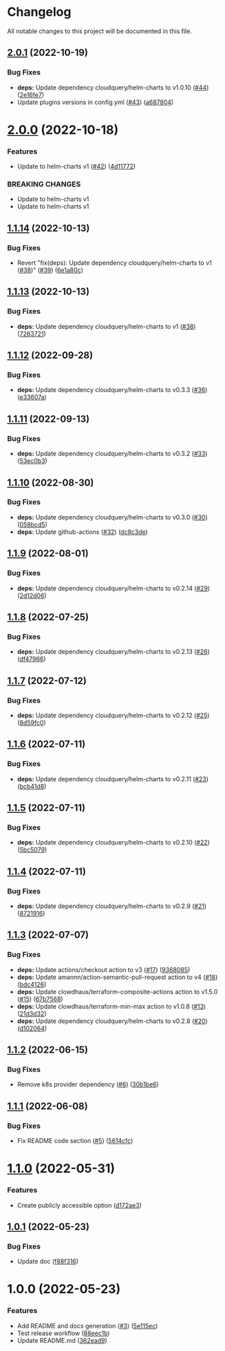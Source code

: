 # Changelog

All notable changes to this project will be documented in this file.

## [2.0.1](https://github.com/cloudquery/terraform-gcp-cloudquery/compare/v2.0.0...v2.0.1) (2022-10-19)


### Bug Fixes

* **deps:** Update dependency cloudquery/helm-charts to v1.0.10 ([#44](https://github.com/cloudquery/terraform-gcp-cloudquery/issues/44)) ([2e16fe7](https://github.com/cloudquery/terraform-gcp-cloudquery/commit/2e16fe7db2e3eb299698798b30dcd0058208a616))
* Update plugins versions in config.yml ([#43](https://github.com/cloudquery/terraform-gcp-cloudquery/issues/43)) ([a687804](https://github.com/cloudquery/terraform-gcp-cloudquery/commit/a687804efe7d65177669822139214ecf476bb9e0))

# [2.0.0](https://github.com/cloudquery/terraform-gcp-cloudquery/compare/v1.1.14...v2.0.0) (2022-10-18)


### Features

* Update to helm-charts v1 ([#42](https://github.com/cloudquery/terraform-gcp-cloudquery/issues/42)) ([4d11772](https://github.com/cloudquery/terraform-gcp-cloudquery/commit/4d117725129174aca9f607045606b388e65cffc6))


### BREAKING CHANGES

* Update to helm-charts v1
* Update to helm-charts v1

## [1.1.14](https://github.com/cloudquery/terraform-gcp-cloudquery/compare/v1.1.13...v1.1.14) (2022-10-13)


### Bug Fixes

* Revert "fix(deps): Update dependency cloudquery/helm-charts to v1 ([#38](https://github.com/cloudquery/terraform-gcp-cloudquery/issues/38))" ([#39](https://github.com/cloudquery/terraform-gcp-cloudquery/issues/39)) ([6e1a80c](https://github.com/cloudquery/terraform-gcp-cloudquery/commit/6e1a80cf1f92716bc93a252ae2b232e6f9b90afc))

## [1.1.13](https://github.com/cloudquery/terraform-gcp-cloudquery/compare/v1.1.12...v1.1.13) (2022-10-13)


### Bug Fixes

* **deps:** Update dependency cloudquery/helm-charts to v1 ([#38](https://github.com/cloudquery/terraform-gcp-cloudquery/issues/38)) ([7263721](https://github.com/cloudquery/terraform-gcp-cloudquery/commit/7263721f6a3e9b6121a273143ad6b940856ce259))

## [1.1.12](https://github.com/cloudquery/terraform-gcp-cloudquery/compare/v1.1.11...v1.1.12) (2022-09-28)


### Bug Fixes

* **deps:** Update dependency cloudquery/helm-charts to v0.3.3 ([#36](https://github.com/cloudquery/terraform-gcp-cloudquery/issues/36)) ([e33607a](https://github.com/cloudquery/terraform-gcp-cloudquery/commit/e33607ae25e8498fd668bb4a708e1603b6448701))

## [1.1.11](https://github.com/cloudquery/terraform-gcp-cloudquery/compare/v1.1.10...v1.1.11) (2022-09-13)


### Bug Fixes

* **deps:** Update dependency cloudquery/helm-charts to v0.3.2 ([#33](https://github.com/cloudquery/terraform-gcp-cloudquery/issues/33)) ([53ec0b3](https://github.com/cloudquery/terraform-gcp-cloudquery/commit/53ec0b384754f678ef4bcff9e265f0c1a79523ea))

## [1.1.10](https://github.com/cloudquery/terraform-gcp-cloudquery/compare/v1.1.9...v1.1.10) (2022-08-30)


### Bug Fixes

* **deps:** Update dependency cloudquery/helm-charts to v0.3.0 ([#30](https://github.com/cloudquery/terraform-gcp-cloudquery/issues/30)) ([058bcd5](https://github.com/cloudquery/terraform-gcp-cloudquery/commit/058bcd542c215ad5746d72bd7269456ab6b5e6a3))
* **deps:** Update github-actions ([#32](https://github.com/cloudquery/terraform-gcp-cloudquery/issues/32)) ([dc8c3de](https://github.com/cloudquery/terraform-gcp-cloudquery/commit/dc8c3de68cf590b0550aa0c79eff8f3fe7339952))

## [1.1.9](https://github.com/cloudquery/terraform-gcp-cloudquery/compare/v1.1.8...v1.1.9) (2022-08-01)


### Bug Fixes

* **deps:** Update dependency cloudquery/helm-charts to v0.2.14 ([#29](https://github.com/cloudquery/terraform-gcp-cloudquery/issues/29)) ([2d12d06](https://github.com/cloudquery/terraform-gcp-cloudquery/commit/2d12d06663ae5e48af6ef820c1019b90b60ca706))

## [1.1.8](https://github.com/cloudquery/terraform-gcp-cloudquery/compare/v1.1.7...v1.1.8) (2022-07-25)


### Bug Fixes

* **deps:** Update dependency cloudquery/helm-charts to v0.2.13 ([#26](https://github.com/cloudquery/terraform-gcp-cloudquery/issues/26)) ([df47966](https://github.com/cloudquery/terraform-gcp-cloudquery/commit/df479665534083626663cedae39a391eeed6cb18))

## [1.1.7](https://github.com/cloudquery/terraform-gcp-cloudquery/compare/v1.1.6...v1.1.7) (2022-07-12)


### Bug Fixes

* **deps:** Update dependency cloudquery/helm-charts to v0.2.12 ([#25](https://github.com/cloudquery/terraform-gcp-cloudquery/issues/25)) ([8d59fc0](https://github.com/cloudquery/terraform-gcp-cloudquery/commit/8d59fc0d5483a7ab9936436f49bf5b62776c2383))

## [1.1.6](https://github.com/cloudquery/terraform-gcp-cloudquery/compare/v1.1.5...v1.1.6) (2022-07-11)


### Bug Fixes

* **deps:** Update dependency cloudquery/helm-charts to v0.2.11 ([#23](https://github.com/cloudquery/terraform-gcp-cloudquery/issues/23)) ([bcb41d8](https://github.com/cloudquery/terraform-gcp-cloudquery/commit/bcb41d8d76fba67ab34f49a3e8d9b66fd780a38d))

## [1.1.5](https://github.com/cloudquery/terraform-gcp-cloudquery/compare/v1.1.4...v1.1.5) (2022-07-11)


### Bug Fixes

* **deps:** Update dependency cloudquery/helm-charts to v0.2.10 ([#22](https://github.com/cloudquery/terraform-gcp-cloudquery/issues/22)) ([5bc5079](https://github.com/cloudquery/terraform-gcp-cloudquery/commit/5bc50793c2ed090038a88dbf6e437d0115fc0768))

## [1.1.4](https://github.com/cloudquery/terraform-gcp-cloudquery/compare/v1.1.3...v1.1.4) (2022-07-11)


### Bug Fixes

* **deps:** Update dependency cloudquery/helm-charts to v0.2.9 ([#21](https://github.com/cloudquery/terraform-gcp-cloudquery/issues/21)) ([8721916](https://github.com/cloudquery/terraform-gcp-cloudquery/commit/87219165fc531e1ab89ec6fadb2afbe493efa49d))

## [1.1.3](https://github.com/cloudquery/terraform-gcp-cloudquery/compare/v1.1.2...v1.1.3) (2022-07-07)


### Bug Fixes

* **deps:** Update actions/checkout action to v3 ([#17](https://github.com/cloudquery/terraform-gcp-cloudquery/issues/17)) ([9368085](https://github.com/cloudquery/terraform-gcp-cloudquery/commit/93680850e932d3f400f3a9e28ea5f2c376de9110))
* **deps:** Update amannn/action-semantic-pull-request action to v4 ([#18](https://github.com/cloudquery/terraform-gcp-cloudquery/issues/18)) ([bdc4126](https://github.com/cloudquery/terraform-gcp-cloudquery/commit/bdc4126eb0506e6f0899adc7cfe089115bffe2cf))
* **deps:** Update clowdhaus/terraform-composite-actions action to v1.5.0 ([#15](https://github.com/cloudquery/terraform-gcp-cloudquery/issues/15)) ([67b7568](https://github.com/cloudquery/terraform-gcp-cloudquery/commit/67b7568c91f997c50a5e325b969265c19845a95b))
* **deps:** Update clowdhaus/terraform-min-max action to v1.0.8 ([#13](https://github.com/cloudquery/terraform-gcp-cloudquery/issues/13)) ([21d3d32](https://github.com/cloudquery/terraform-gcp-cloudquery/commit/21d3d329b1b1204b5af7641cfdfd9c5a089961e5))
* **deps:** Update dependency cloudquery/helm-charts to v0.2.8 ([#20](https://github.com/cloudquery/terraform-gcp-cloudquery/issues/20)) ([d102064](https://github.com/cloudquery/terraform-gcp-cloudquery/commit/d102064b9fe25840d85c7c3f5b3e296509018ba3))

## [1.1.2](https://github.com/cloudquery/terraform-gcp-cloudquery/compare/v1.1.1...v1.1.2) (2022-06-15)


### Bug Fixes

* Remove k8s provider dependency ([#6](https://github.com/cloudquery/terraform-gcp-cloudquery/issues/6)) ([30b1be6](https://github.com/cloudquery/terraform-gcp-cloudquery/commit/30b1be68e1872ba2fbe1c35ca0db28533894b631))

## [1.1.1](https://github.com/cloudquery/terraform-gcp-cloudquery/compare/v1.1.0...v1.1.1) (2022-06-08)


### Bug Fixes

* Fix README code section ([#5](https://github.com/cloudquery/terraform-gcp-cloudquery/issues/5)) ([5614cfc](https://github.com/cloudquery/terraform-gcp-cloudquery/commit/5614cfcfcfb033186cea6974d571e74d0c303069))

# [1.1.0](https://github.com/cloudquery/terraform-gcp-cloudquery/compare/v1.0.1...v1.1.0) (2022-05-31)


### Features

* Create publicly accessible option ([d172ae3](https://github.com/cloudquery/terraform-gcp-cloudquery/commit/d172ae3032f8b414ab4bc6a07adeb8ca19651e3d))

## [1.0.1](https://github.com/cloudquery/terraform-gcp-cloudquery/compare/v1.0.0...v1.0.1) (2022-05-23)


### Bug Fixes

* Update doc ([f88f316](https://github.com/cloudquery/terraform-gcp-cloudquery/commit/f88f316776b70e86149639f83f04d80edbac0ec1))

# 1.0.0 (2022-05-23)


### Features

* Add README and docs generation ([#3](https://github.com/cloudquery/terraform-gcp-cloudquery/issues/3)) ([5e115ec](https://github.com/cloudquery/terraform-gcp-cloudquery/commit/5e115ecc49a071fae4e0c694efcaf6821f56049f))
* Test release workflow ([88eec1b](https://github.com/cloudquery/terraform-gcp-cloudquery/commit/88eec1b250e6cb2ab741ac9708688ba7f730e5de))
* Update README.md ([362ead9](https://github.com/cloudquery/terraform-gcp-cloudquery/commit/362ead91e5b012b3ab3f250343ded003644d84c8))
